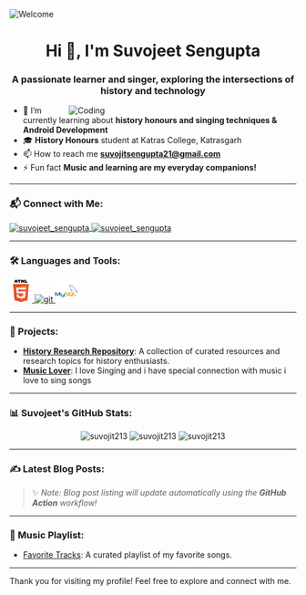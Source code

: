 ![Welcome](https://1.bp.blogspot.com/-7A4WynwLsMw/XbBpCXG8fHI/AAAAAAAAMt4/uOa1bpLskYgrwGbllhSu2SDj_Mig8SXJQCLcBGAsYHQ/s1600/2000_600px.gif)

<h1 align="center">Hi 👋, I'm Suvojeet Sengupta</h1>
<h3 align="center">A passionate learner and singer, exploring the intersections of history and technology</h3>

<img align="right" alt="Coding" width="400" src="https://camo.githubusercontent.com/7de37139d0b4c1ce40865e799b446c0e963a3dd8fb68d239707237c40604fa3d/68747470733a2f2f63646e2e6472696262626c652e636f6d2f75736572732f3733303730332f73637265656e73686f74732f363538313234332f6176656e746f2e676966">

- 🌱 I’m currently learning about **history honours  and singing techniques & Android Development**
- 🎓 **History Honours** student at Katras College, Katrasgarh
- 📫 How to reach me **suvojitsengupta21@gmail.com**
- ⚡ Fun fact **Music and learning are my everyday companions!**

---

### 📬 Connect with Me:
<p align="left">
<a href="https://t.me/suvojeet_sengupta" target="blank">
  <img align="center" src="https://img.shields.io/badge/Telegram-2CA5E0?style=for-the-badge&logo=telegram&logoColor=white" alt="suvojeet_sengupta"/>
</a>
<a href="https://youtube.com/@suvojeetsengupta" target="blank">
  <img align="center" src="https://img.shields.io/badge/YouTube-FF0000?style=for-the-badge&logo=youtube&logoColor=white" alt="suvojeet_sengupta"/>
</a>
</p>

---

### 🛠️ Languages and Tools:
<p align="left">
  <a href="https://www.w3.org/html/" target="_blank" rel="noreferrer">
    <img src="https://raw.githubusercontent.com/devicons/devicon/master/icons/html5/html5-original-wordmark.svg" alt="html5" width="40" height="40"/>
  </a>
  <a href="https://git-scm.com/" target="_blank" rel="noreferrer">
    <img src="https://www.vectorlogo.zone/logos/git-scm/git-scm-icon.svg" alt="git" width="40" height="40"/>
  </a>
  <a href="https://www.mysql.com/" target="_blank" rel="noreferrer">
    <img src="https://raw.githubusercontent.com/devicons/devicon/master/icons/mysql/mysql-original-wordmark.svg" alt="mysql" width="40" height="40"/>
  </a>
</p>

---

### 🚀 Projects:
- **[History Research Repository](https://github.com/suvojit213/history-research)**: A collection of curated resources and research topics for history enthusiasts.
- **[Music Lover](https://github.com/suvojit213/music-notes)**: I love Singing and i have special connection with music i love to sing songs 

---

### 📊 Suvojeet's GitHub Stats:
<p align="center">
  <img src="https://github-readme-stats.vercel.app/api/top-langs?username=suvojit213&show_icons=true&locale=en&layout=compact" alt="suvojit213" />
  <img src="https://github-readme-stats.vercel.app/api?username=suvojit213&show_icons=true&locale=en" alt="suvojit213" />
  <img src="https://github-readme-streak-stats.herokuapp.com/?user=suvojit213&" alt="suvojit213" />
</p>

---

### ✍️ Latest Blog Posts:
<!-- BLOG-POST-LIST:START -->
<!-- BLOG-POST-LIST:END -->

> ✨ _Note: Blog post listing will update automatically using the **GitHub Action** workflow!_

---

### 🎵 Music Playlist:
- [Favorite Tracks](https://open.spotify.com/playlist/yourplaylistid): A curated playlist of my favorite songs.

---

Thank you for visiting my profile! Feel free to explore and connect with me.
